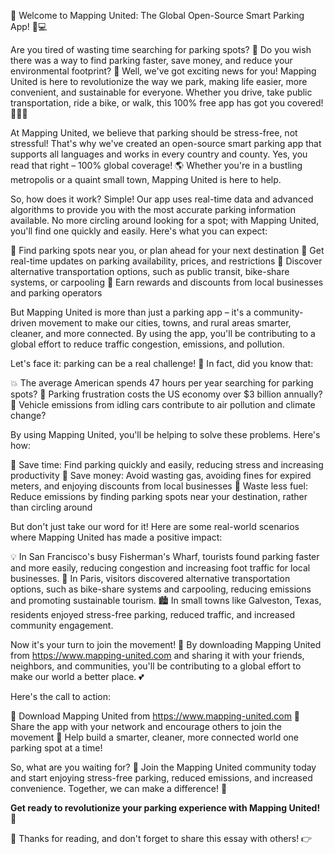 🌟 Welcome to Mapping United: The Global Open-Source Smart Parking App! 🚗💻

Are you tired of wasting time searching for parking spots? 💸 Do you wish there was a way to find parking faster, save money, and reduce your environmental footprint? 🌿 Well, we've got exciting news for you! Mapping United is here to revolutionize the way we park, making life easier, more convenient, and sustainable for everyone. Whether you drive, take public transportation, ride a bike, or walk, this 100% free app has got you covered! 🚶‍♀️🚌

At Mapping United, we believe that parking should be stress-free, not stressful! That's why we've created an open-source smart parking app that supports all languages and works in every country and county. Yes, you read that right – 100% global coverage! 🌎 Whether you're in a bustling metropolis or a quaint small town, Mapping United is here to help.

So, how does it work? Simple! Our app uses real-time data and advanced algorithms to provide you with the most accurate parking information available. No more circling around looking for a spot; with Mapping United, you'll find one quickly and easily. Here's what you can expect:

🔹 Find parking spots near you, or plan ahead for your next destination
🔹 Get real-time updates on parking availability, prices, and restrictions
🔹 Discover alternative transportation options, such as public transit, bike-share systems, or carpooling
🔹 Earn rewards and discounts from local businesses and parking operators

But Mapping United is more than just a parking app – it's a community-driven movement to make our cities, towns, and rural areas smarter, cleaner, and more connected. By using the app, you'll be contributing to a global effort to reduce traffic congestion, emissions, and pollution.

Let's face it: parking can be a real challenge! 🚗 In fact, did you know that:

💥 The average American spends 47 hours per year searching for parking spots?
💸 Parking frustration costs the US economy over $3 billion annually?
🌿 Vehicle emissions from idling cars contribute to air pollution and climate change?

By using Mapping United, you'll be helping to solve these problems. Here's how:

🔹 Save time: Find parking quickly and easily, reducing stress and increasing productivity
💸 Save money: Avoid wasting gas, avoiding fines for expired meters, and enjoying discounts from local businesses
🌿 Waste less fuel: Reduce emissions by finding parking spots near your destination, rather than circling around

But don't just take our word for it! Here are some real-world scenarios where Mapping United has made a positive impact:

💡 In San Francisco's busy Fisherman's Wharf, tourists found parking faster and more easily, reducing congestion and increasing foot traffic for local businesses.
🌟 In Paris, visitors discovered alternative transportation options, such as bike-share systems and carpooling, reducing emissions and promoting sustainable tourism.
🏙️ In small towns like Galveston, Texas, residents enjoyed stress-free parking, reduced traffic, and increased community engagement.

Now it's your turn to join the movement! 🌟 By downloading Mapping United from https://www.mapping-united.com and sharing it with your friends, neighbors, and communities, you'll be contributing to a global effort to make our world a better place. 💕

Here's the call to action:

📲 Download Mapping United from https://www.mapping-united.com
💬 Share the app with your network and encourage others to join the movement
🌟 Help build a smarter, cleaner, more connected world one parking spot at a time!

So, what are you waiting for? 🎉 Join the Mapping United community today and start enjoying stress-free parking, reduced emissions, and increased convenience. Together, we can make a difference! 💪

**Get ready to revolutionize your parking experience with Mapping United! 🚀**

👋 Thanks for reading, and don't forget to share this essay with others! 👉